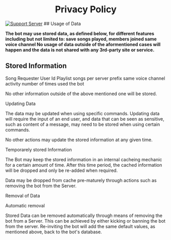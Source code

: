 <h1 align="center"> Privacy Policy  </h1>
<a href="https://discord.gg/Q75jZjk9X2"><img alt="Support Server" src="https://img.shields.io/badge/Discord-7289DA?style=for-the-badge&logo=discord&logoColor=white"></a>
## Usage of Data

**The bot may use stored data, as defined below, for different features including but not limited to: save songs played, members joined same voice channel
No usage of data outside of the aformentioned cases will happen and the data is not shared with any 3rd-party site or service.**

## Stored Information

Song Requester User Id
Playlist songs
per server prefix
same voice channel activity
number of times used the bot

No other information outside of the above mentioned one will be stored.



Updating Data

The data may be updated when using specific commands.
Updating data will require the input of an end user, and data that can be seen as sensitive, such as content of a message, may need to be stored when using certain commands.

No other actions may update the stored information at any given time.




Temporarely stored Information

The Bot may keep the stored information in an internal cacheing mechanic for a certain amount of time.
After this time period, the cached information will be dropped and only be re-added when required.

Data may be dropped from cache pre-maturely through actions such as removing the bot from the Server.



Removal of Data

Automatic removal

Stored Data can be removed automatically through means of removing the bot from a Server. This can be achieved by either kicking or banning the bot from the server. Re-inviting the bot will add the same default values, as mentioned above, back to the bot's database.
